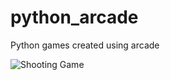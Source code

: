# python_arcade
Python games created using arcade

![Shooting Game](https://github.com/xwillxu/python_arcade/raw/main/images/shooting.png)
